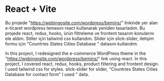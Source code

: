 # React + Vite

Bu projede "https://wpbingosite.com/wordpress/bemins/" linkinde yer alan e-ticaret wordpress temasını react kullanarak yeniden tasarladım. 
Bu projede react, redux, hooks, ürün filtreleme ve frontent tasarım konularını ele aldım. Stiller için tailwind css kullandım. Slider için slick-slider, iletişim formu için "Countries States Cities Database
" datasını kullandım.  


In this project, I redesigned the e-commerce WordPress theme in the "https://wpbingosite.com/wordpress/bemins/" link using react. 
In this project, I covered react, redux, hooks, product filtering and frontent design. I used tailwind css for styles. slick-slider for slider, "Countries States Cities Database for contact form"
I used " data.